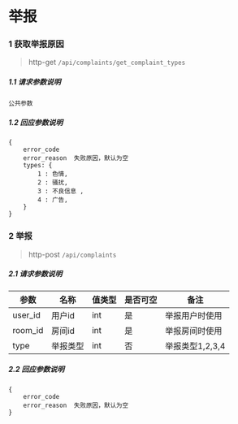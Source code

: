 # 举报

### 1 获取举报原因

> http-get ```/api/complaints/get_complaint_types```

##### 1.1 请求参数说明
```
公共参数
```

##### 1.2 回应参数说明
```
{
    error_code
    error_reason  失败原因，默认为空
    types: {
        1 : 色情,
        2 : 骚扰,
        3 : 不良信息 ,
        4 : 广告,
    }
}
```
### 2 举报

> http-post ```/api/complaints```

##### 2.1 请求参数说明
|参数|名称|值类型|是否可空|备注
|---|---|---|---|---|
| user_id |用户id|int|是|举报用户时使用|
| room_id |房间id|int|是|举报房间时使用|
| type |举报类型|int|否|举报类型1,2,3,4|

##### 2.2 回应参数说明
```
{
    error_code
    error_reason  失败原因，默认为空
}
```